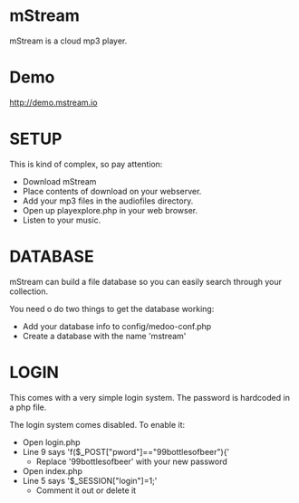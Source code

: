 mStream
=======

mStream is a cloud mp3 player.  


Demo
=======

http://demo.mstream.io



SETUP
=======
This is kind of complex, so pay attention:
- Download mStream
- Place contents of download on your webserver.
- Add your mp3 files in the audiofiles directory.
- Open up playexplore.php in your web browser.
- Listen to your music.

DATABASE
=======
mStream can build a file database so you can easily search through your collection.  

You need o do two things to get the database working:
- Add your database info to config/medoo-conf.php
- Create a database with the name 'mstream'

LOGIN
=======
This comes with a very simple login system.  The password is hardcoded in a php file.

The login system comes disabled.  To enable it:
- Open login.php
- Line 9 says 'f($_POST["pword"]=="99bottlesofbeer"){'
	- Replace '99bottlesofbeer' with your new password
- Open index.php
- Line 5 says '$_SESSION["login"]=1;'
 	 - Comment it out or delete it
